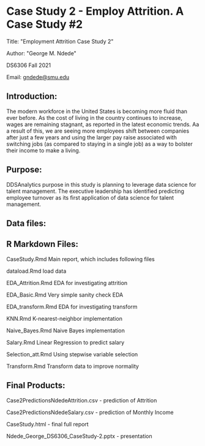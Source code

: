 # Case Study 2 - Employ Attrition. A Case Study #2

Title: "Employment Attrition Case Study 2"

Author: "George M. Ndede" 

DS6306 Fall 2021

Email: gndede@smu.edu


## Introduction:

The modern workforce in the United States is becoming more fluid than ever before. 
As the cost of living in the country continues to increase, wages are remaining stagnant, as reported 
in the latest economic trends. Aa a result of this, we are seeing more employees shift between companies 
after just a few years and using the larger pay raise associated with switching jobs 
(as compared to staying in a single job) as a way to bolster their income to make a living.

## Purpose:

DDSAnalytics purpose in this study is planning to leverage data science for 
talent management. The executive leadership has identified predicting employee 
turnover as its first application of data science for talent management.

## Data files:

## R Markdown Files:

CaseStudy.Rmd      Main report, which includes following files


dataload.Rmd       load data

EDA_Attrition.Rmd  EDA for investigating attrition

EDA_Basic.Rmd      Very simple sanity check EDA

EDA_transform.Rmd  EDA for investigating transform

KNN.Rmd            K-nearest-neighbor implementation

Naive_Bayes.Rmd    Naive Bayes implementation

Salary.Rmd         Linear Regression to predict salary

Selection_att.Rmd  Using stepwise variable selection

Transform.Rmd      Transform data to improve normality

## Final Products:

Case2PredictionsNdedeAttrition.csv 		- prediction of Attrition

Case2PredictionsNdedeSalary.csv    		- prediction of Monthly Income

CaseStudy.html                      	- final full report

Ndede_George_DS6306_CaseStudy-2.pptx    - presentation
